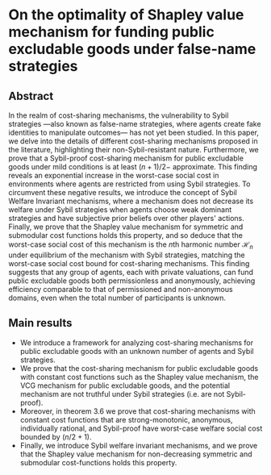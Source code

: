 # On the optimality of Shapley value mechanism for funding public excludable goods under false-name strategies

## Abstract

In the realm of cost-sharing mechanisms, the vulnerability to Sybil strategies —also known as false-name strategies, where agents create fake identities to manipulate outcomes— has not yet been studied. In this paper, we delve into the details of different cost-sharing mechanisms proposed in the literature, highlighting their non-Sybil-resistant nature. Furthermore, we prove that a Sybil-proof cost-sharing mechanism for public excludable goods under mild conditions is at least $(n+1)/2-$ approximate. This finding reveals an exponential increase in the worst-case social cost in environments where agents are restricted from using Sybil strategies. To circumvent these negative results, we introduce the concept of Sybil Welfare Invariant mechanisms, where a mechanism does not decrease its welfare under Sybil strategies when agents choose weak dominant strategies and have subjective prior beliefs over other players' actions. Finally, we prove that the Shapley value mechanism for symmetric and submodular cost functions holds this property, and so deduce that the worst-case social cost of this mechanism is the $n$th harmonic number $\mathcal H_n$ under equilibrium of the mechanism with Sybil strategies, matching the worst-case social cost bound for cost-sharing mechanisms. This finding suggests that any group of agents, each with private valuations, can fund public excludable goods both permissionless and anonymously, achieving efficiency comparable to that of permissioned and non-anonymous domains, even when the total number of participants is unknown.

## Main results

- We introduce a framework for analyzing cost-sharing mechanisms for public excludable goods with an unknown number of agents and Sybil strategies.
- We prove that the cost-sharing mechanism for public excludable goods with constant cost functions such as the Shapley value mechanism, the VCG mechanism for public excludable goods, and the potential mechanism are not truthful under Sybil strategies (i.e. are not Sybil-proof). 
- Moreover, in theorem 3.6 we prove that cost-sharing mechanisms with constant cost functions that are strong-monotonic, anonymous, individually rational, and Sybil-proof have worst-case welfare social cost bounded by $(n/2+1)$.
- Finally, we introduce Sybil welfare invariant mechanisms, and we prove that the Shapley value mechanism for non-decreasing symmetric and submodular cost-functions holds this property. 
